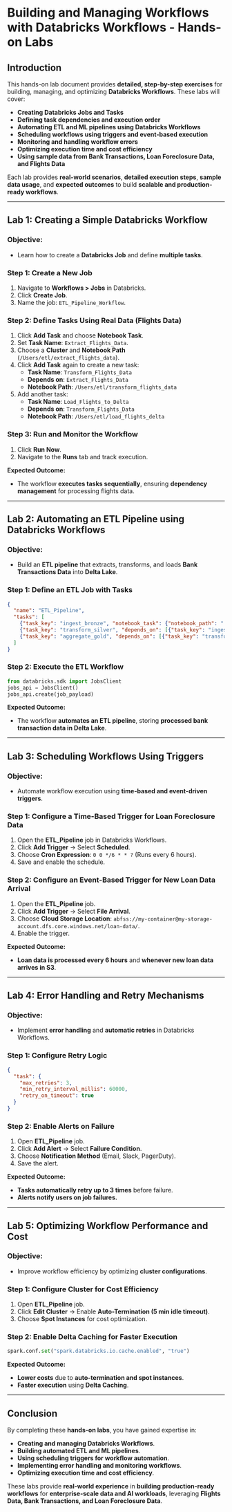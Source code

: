 # **Building and Managing Workflows with Databricks Workflows - Hands-on Labs**

## **Introduction**
This hands-on lab document provides **detailed, step-by-step exercises** for building, managing, and optimizing **Databricks Workflows**. These labs will cover:
- **Creating Databricks Jobs and Tasks**
- **Defining task dependencies and execution order**
- **Automating ETL and ML pipelines using Databricks Workflows**
- **Scheduling workflows using triggers and event-based execution**
- **Monitoring and handling workflow errors**
- **Optimizing execution time and cost efficiency**
- **Using sample data from Bank Transactions, Loan Foreclosure Data, and Flights Data**

Each lab provides **real-world scenarios**, **detailed execution steps**, **sample data usage**, and **expected outcomes** to build **scalable and production-ready workflows**.

---

## **Lab 1: Creating a Simple Databricks Workflow**
### **Objective:**
- Learn how to create a **Databricks Job** and define **multiple tasks**.

### **Step 1: Create a New Job**
1. Navigate to **Workflows > Jobs** in Databricks.
2. Click **Create Job**.
3. Name the job: `ETL_Pipeline_Workflow`.

### **Step 2: Define Tasks Using Real Data (Flights Data)**
1. Click **Add Task** and choose **Notebook Task**.
2. Set **Task Name**: `Extract_Flights_Data`.
3. Choose a **Cluster** and **Notebook Path** (`/Users/etl/extract_flights_data`).
4. Click **Add Task** again to create a new task:
   - **Task Name**: `Transform_Flights_Data`
   - **Depends on**: `Extract_Flights_Data`
   - **Notebook Path**: `/Users/etl/transform_flights_data`
5. Add another task:
   - **Task Name**: `Load_Flights_to_Delta`
   - **Depends on**: `Transform_Flights_Data`
   - **Notebook Path**: `/Users/etl/load_flights_delta`

### **Step 3: Run and Monitor the Workflow**
1. Click **Run Now**.
2. Navigate to the **Runs** tab and track execution.

**Expected Outcome:**
- The workflow **executes tasks sequentially**, ensuring **dependency management** for processing flights data.

---

## **Lab 2: Automating an ETL Pipeline using Databricks Workflows**
### **Objective:**
- Build an **ETL pipeline** that extracts, transforms, and loads **Bank Transactions Data** into **Delta Lake**.

### **Step 1: Define an ETL Job with Tasks**
```json
{
  "name": "ETL_Pipeline",
  "tasks": [
    {"task_key": "ingest_bronze", "notebook_task": {"notebook_path": "./bronze_ingest_bank_data"}},
    {"task_key": "transform_silver", "depends_on": [{"task_key": "ingest_bronze"}], "notebook_task": {"notebook_path": "./silver_transform_bank_data"}},
    {"task_key": "aggregate_gold", "depends_on": [{"task_key": "transform_silver"}], "notebook_task": {"notebook_path": "./gold_aggregate_bank_data"}}
  ]
}
```

### **Step 2: Execute the ETL Workflow**
```python
from databricks.sdk import JobsClient
jobs_api = JobsClient()
jobs_api.create(job_payload)
```

**Expected Outcome:**
- The workflow **automates an ETL pipeline**, storing **processed bank transaction data in Delta Lake**.

---

## **Lab 3: Scheduling Workflows Using Triggers**
### **Objective:**
- Automate workflow execution using **time-based and event-driven triggers**.

### **Step 1: Configure a Time-Based Trigger for Loan Foreclosure Data**
1. Open the **ETL_Pipeline** job in Databricks Workflows.
2. Click **Add Trigger** → Select **Scheduled**.
3. Choose **Cron Expression**: `0 0 */6 * * ?` (Runs every 6 hours).
4. Save and enable the schedule.

### **Step 2: Configure an Event-Based Trigger for New Loan Data Arrival**
1. Open the **ETL_Pipeline** job.
2. Click **Add Trigger** → Select **File Arrival**.
3. Choose **Cloud Storage Location**: `abfss://my-container@my-storage-account.dfs.core.windows.net/loan-data/`.
4. Enable the trigger.

**Expected Outcome:**
- **Loan data is processed every 6 hours** and **whenever new loan data arrives in S3**.

---

## **Lab 4: Error Handling and Retry Mechanisms**
### **Objective:**
- Implement **error handling** and **automatic retries** in Databricks Workflows.

### **Step 1: Configure Retry Logic**
```json
{
  "task": {
    "max_retries": 3,
    "min_retry_interval_millis": 60000,
    "retry_on_timeout": true
  }
}
```

### **Step 2: Enable Alerts on Failure**
1. Open **ETL_Pipeline** job.
2. Click **Add Alert** → Select **Failure Condition**.
3. Choose **Notification Method** (Email, Slack, PagerDuty).
4. Save the alert.

**Expected Outcome:**
- **Tasks automatically retry up to 3 times** before failure.
- **Alerts notify users on job failures.**

---

## **Lab 5: Optimizing Workflow Performance and Cost**
### **Objective:**
- Improve workflow efficiency by optimizing **cluster configurations**.

### **Step 1: Configure Cluster for Cost Efficiency**
1. Open **ETL_Pipeline** job.
2. Click **Edit Cluster** → Enable **Auto-Termination (5 min idle timeout)**.
3. Choose **Spot Instances** for cost optimization.

### **Step 2: Enable Delta Caching for Faster Execution**
```python
spark.conf.set("spark.databricks.io.cache.enabled", "true")
```

**Expected Outcome:**
- **Lower costs** due to **auto-termination and spot instances**.
- **Faster execution** using **Delta Caching**.

---

## **Conclusion**
By completing these **hands-on labs**, you have gained expertise in:
- **Creating and managing Databricks Workflows**.
- **Building automated ETL and ML pipelines**.
- **Using scheduling triggers for workflow automation**.
- **Implementing error handling and monitoring workflows**.
- **Optimizing execution time and cost efficiency**.

These labs provide **real-world experience** in **building production-ready workflows** for **enterprise-scale data and AI workloads**, leveraging **Flights Data, Bank Transactions, and Loan Foreclosure Data**.

